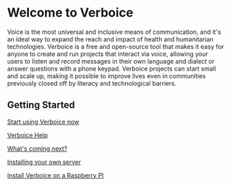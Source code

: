 Welcome to Verboice
=================

Voice is the most universal and inclusive means of communication, and it's an ideal way to expand the reach and impact of health and humanitarian technologies. Verboice is a free and open-source tool that makes it easy for anyone to create and run projects that interact via voice, allowing your users to listen and record messages in their own language and dialect or answer questions with a phone keypad. Verboice projects can start small and scale up, making it possible to improve lives even in communities previously closed off by literacy and technological barriers.


Getting Started
-------------
[Start using Verboice now](http://verboice.instedd.org)

[Verboice Help](https://github.com/instedd/verboice/wiki)

[What's coming next?](https://github.com/instedd/verboice/milestones)

[Installing your own server](https://github.com/instedd/verboice/wiki/Installation)

[Install Verboice on a Raspberry PI](https://github.com/instedd/verboice/wiki/Install%20Verboice%20on%20a%20Raspberry%20PI)
